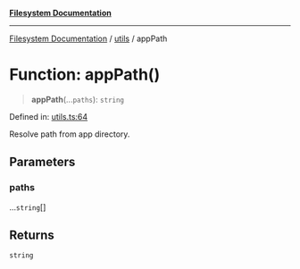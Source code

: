 [**Filesystem Documentation**](../../README.md)

***

[Filesystem Documentation](../../README.md) / [utils](../README.md) / appPath

# Function: appPath()

> **appPath**(...`paths`): `string`

Defined in: [utils.ts:64](https://github.com/stonemjs/filesystem/blob/064ba29e1d5559c367f9a7471b75a6d308ebe158/src/utils.ts#L64)

Resolve path from app directory.

## Parameters

### paths

...`string`[]

## Returns

`string`
